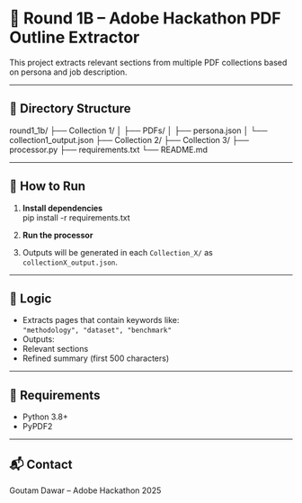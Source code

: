 # 🧾 Round 1B – Adobe Hackathon PDF Outline Extractor

This project extracts relevant sections from multiple PDF collections based on persona and job description.

---

## 📁 Directory Structure

round1_1b/
├── Collection 1/
│ ├── PDFs/
│ ├── persona.json
│ └── collection1_output.json
├── Collection 2/
├── Collection 3/
├── processor.py
├── requirements.txt
└── README.md


---

## 🚀 How to Run

1. **Install dependencies**  
pip install -r requirements.txt


2. **Run the processor**  

3. Outputs will be generated in each `Collection_X/` as `collectionX_output.json`.

---

## 🧠 Logic

- Extracts pages that contain keywords like:  
`"methodology", "dataset", "benchmark"`
- Outputs:
- Relevant sections
- Refined summary (first 500 characters)

---

## 📌 Requirements

- Python 3.8+
- PyPDF2

---

## 📬 Contact

Goutam Dawar – Adobe Hackathon 2025
